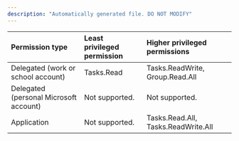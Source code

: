 ```yaml
---
description: "Automatically generated file. DO NOT MODIFY"
---
```


|Permission type|Least privileged permission|Higher privileged permissions|
|:---|:---|:---|
|Delegated (work or school account)|Tasks.Read|Tasks.ReadWrite, Group.Read.All|
|Delegated (personal Microsoft account)|Not supported.|Not supported.|
|Application|Not supported.|Tasks.Read.All, Tasks.ReadWrite.All|

